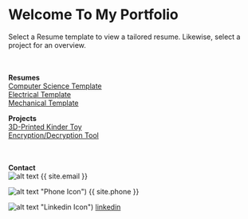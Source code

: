# Welcome To My Portfolio

Select a Resume template to view a tailored resume. Likewise, select a project for an overview. 

<br> <br>
**Resumes** <br>
[Computer Science Template](https://githerdone17.github.io/kobes-portfolio/Resumes/CS_Resume.pdf) <br>
[Electrical Template](https://githerdone17.github.io/kobes-portfolio/Resumes/Mechanical_Resume.pdf) <br>
[Mechanical Template](https://githerdone17.github.io/kobes-portfolio/Resumes/Electrical_Resume.pdf) 

**Projects** <br>
[3D-Printed Kinder Toy](https://githerdone17.github.io/kobes-portfolio/Projects/Project1) <br>
[Encryption/Decryption Tool](https://githerdone17.github.io/kobes-portfolio/Projects/Project2) <br>
[](https://githerdone17.github.io/kobes-portfolio/Projects/Project3)
<br> <br>

**Contact** 
 <br> 
![alt text](https://githerdone17.github.io/kobes-portfolio/Images/Email_icon.jpg "Email Icon") 
{{ site.email }} &emsp; &emsp; &emsp; &emsp;

![alt text](https://githerdone17.github.io/kobes-portfolio/Images/Phone_icon.png) "Phone Icon")
{{ site.phone }}  &emsp; &emsp; &emsp; &emsp;

![alt text](https://githerdone17.github.io/kobes-portfolio/Images/Linked_icon.jpg) "Linkedin Icon")
[linkedin](http://www.linkedin.com/in/kobe-barrette-648071262) 

